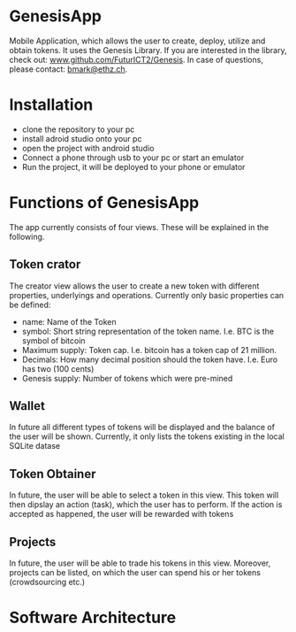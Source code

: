 # GenesisApp

Mobile Application, which allows the user to create, deploy, utilize and obtain tokens.
It uses the Genesis Library. If you are interested in the library, check out: www.github.com/FuturICT2/Genesis. In case of questions,  please contact: bmark@ethz.ch.

# Installation
* clone the repository to your pc
* install adroid studio onto your pc
* open the project with android studio
* Connect a phone through usb to your pc or start an emulator
* Run the project, it will be deployed to your phone or emulator

# Functions of GenesisApp

The app currently consists of four views. These will be explained in the following. 

## Token crator

The creator view allows the user to create a new token with different properties, underlyings and operations. Currently only basic properties can be defined:
* name: Name of the Token
* symbol: Short string representation of the token name. I.e. BTC is the symbol of bitcoin
* Maximum supply: Token cap. I.e. bitcoin has a token cap of 21 million. 
* Decimals: How many decimal position should the token have. I.e. Euro has two (100 cents)
* Genesis supply: Number of tokens which were pre-mined

## Wallet

In future all different types of tokens will be displayed and the balance of the user will be shown. Currently, it only lists the tokens existing in the local SQLite datase

## Token Obtainer
In future, the user will be able to select a token in this view. This token will then dipslay an action (task), which the user has to perform. If the action is accepted as happened, the user will be rewarded with tokens

## Projects
In future, the user will be able to trade his tokens in this view. Moreover, projects can be listed, on which the user can spend his or her tokens (crowdsourcing etc.) 

# Software Architecture
